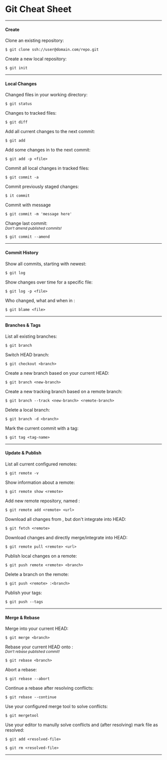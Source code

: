Git Cheat Sheet
===============

<hr>

<h4>Create</h4>

Clone an existing repository:
```
$ git clone ssh://user@domain.com/repo.git
```

Create a new local repository:
```
$ git init
```

<hr>

<h4>Local Changes</h4>

Changed files in your working directory:
```
$ git status
```

Changes to tracked files:
```
$ git diff
```

Add all current changes to the next commit:
```
$ git add
```

Add some changes in <file> to the next commit:
```
$ git add -p <file>
```

Commit all local changes in tracked files:
```
$ git commit -a
```

Commit previously staged changes:
```
$ it commit
```

Commit with message
```
$ git commit -m 'message here'
```

Change last commit:<br>
<em><sub>Don't amend published commits!</sub></em>
```
$ git commit --amend
```

<hr>

<h4>Commit History</h4>

Show all commits, starting with newest:
```
$ git log
```

Show changes over time for a specific file:
```
$ git log -p <file>
```

Who changed, what and when in <file>:
```
$ git blame <file>
```

<hr>

<h4>Branches & Tags</h4>

List all existing branches:
```
$ git branch
```

Switch HEAD branch:
```
$ git checkout <branch>
```

Create a new branch based on your current HEAD:
```
$ git branch <new-branch>
```

Create a new tracking branch based on a remote branch:
```
$ git branch --track <new-branch> <remote-branch>
```

Delete a local branch:
```
$ git branch -d <branch>
```

Mark the current commit with a tag:
```
$ git tag <tag-name>
```

<hr>

<h4>Update & Publish</h4>

List all current configured remotes:
```
$ git remote -v
```

Show information about a remote:
```
$ git remote show <remote>
```

Add new remote repository, named <remote>:
```
$ git remote add <remote> <url>
```

Download all changes from <remote>, but don't integrate into HEAD:
```
$ git fetch <remote>
```

Download changes and directly merge/integrate into HEAD:
```
$ git remote pull <remote> <url>
```

Publish local changes on a remote:
```
$ git push remote <remote> <branch>
```

Delete a branch on the remote:
```
$ git push <remote> :<branch>
```

Publish your tags:
```
$ git push --tags
```

<hr>

<h4>Merge & Rebase</h4>

Merge <branch> into your current HEAD:
```
$ git merge <branch>
```

Rebase your current HEAD onto <branch>:<br>
<em><sub>Don't rebase published commit!</sub></em>
```
$ git rebase <branch>
```

Abort a rebase:
```
$ git rebase --abort
```

Continue a rebase after resolving conflicts:
```
$ git rebase --continue
```

Use your configured merge tool to solve conflicts:
```
$ git mergetool
```

Use your editor to manully solve conflicts and (after resolving) mark file as resolved:
```
$ git add <resolved-file>
```
```
$ git rm <resolved-file>
```

<hr>